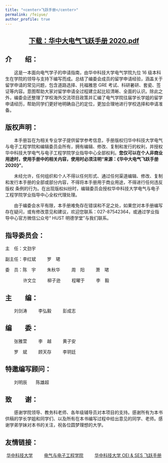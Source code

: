 ```yaml
---
title: "<center>飞跃手册</center>"
permalink: /feiyue/
author_profile: true
---
```

 
## <center> <a href="https://github.com/Pengchengzhi/Pengchengzhi.github.io/blob/master/files/feiyue/%E5%8D%8E%E4%B8%AD%E5%A4%A7%E7%94%B5%E6%B0%94%E9%A3%9E%E8%B7%83%E6%89%8B%E5%86%8C.pdf">下载：华中大电气飞跃手册 2020.pdf</a> </center>
    
## 介&emsp;&emsp;绍：

&emsp;&emsp;这是一本面向电气学子的申请指南，由华中科技大学电气学院九位 16 级本科生在学院的领导与支持下编写而成。总结了编委会成员的留学申请经验，涵盖关于留学申请的常见问题，包含道路选择、托福雅思 GRE 考试、科研暑研、套瓷、签证等内容。意图帮助大家对留学申请全过程建立起比较清晰、全面的认识。除此之外，编委会还整理了学校海外交流项目政策并汇编了电气学院往届学长学姐的留学申请经历，帮助同学们更好地明确自己的定位，更加合理地进行学校选择和申请准备。

## 版权声明：

&emsp;&emsp;本手册旨在为相关专业学子提供留学参考信息，手册版权归华中科技大学电气与电子工程学院和编辑委员会所有，拥有编辑、修改、复制和发行的权利，并授权华中科技大学电气与电子工程学院学业指导中心全部权利。<b>您仅可以在个人非商业用途时，使用手册中的相关内容，使用时必须注明“来源：《华中大电气飞跃手册 2020》”</b>。
    
&emsp;&emsp;未经允许，任何组织和个人不得以任何形式、通过任何渠道编辑、修改、复制和发行本手册的全部或部分内容，不得将本手册用于商业用途，不得进行任何违反版权 条例的行为。在出现版权纠纷时，编辑委员会授权华中科技大学电气与电子工程学院学业指导中心全权代理处理。

&emsp;&emsp;由于编委会水平有限，本手册难免存在错误和不足之处，如果您对本手册编写存在疑问，或有修改意见和建议，欢迎您联系：027-87542364，或通过学业指导中心官方微信公众号“ HUST 明德学堂”与我们联系。

## 指导委员会：

主&emsp;任：文劲宇

副主任：李红斌 &emsp;&emsp; 罗&emsp;珺

委&emsp;员：陈&emsp;宇  &emsp;&emsp;  朱秋华  &emsp;&emsp;  周&emsp;阳  &emsp;&emsp;  萧&emsp;珺 

&emsp;&emsp;&emsp;&ensp;&nbsp;  许文立  &emsp;&emsp;  柳子逊   &emsp;&emsp; 程曜于 &emsp;&emsp;   李&emsp;毅

## 主&emsp;&emsp;编：

&emsp;&emsp;刘剑涛 &emsp;&emsp; 李弘毅 &emsp;&emsp; 彭成志

## 编&emsp;&emsp;委：

&emsp;&emsp;张雅萱 &emsp;&emsp; 李&emsp;越  &emsp;&emsp; 黄子安

&emsp;&emsp;罗&emsp;斌 &emsp;&emsp; 顾天存 &emsp;&emsp; 李玥廷

## 特邀编写顾问：

&emsp;&emsp;刘明辰&emsp;&emsp;陈雄超

## 致&emsp;&emsp;谢：

&emsp;&emsp;感谢学院领导、教务科老师、各年级辅导员对本项目的支持。感谢所有为本书供稿的学长学姐和同学们、以及所有在本书编写过程中给出意见的同学、老师。感谢学弟学妹对本书的关注，祝各位圆梦理想的大学。

## 友情链接：

<center> <a href="https://www.hust.edu.cn/">华中科技大学</a> &emsp;&emsp;
 <a href="http://ceee.hust.edu.cn/">电气与电子工程学院</a> &emsp;&emsp;
 <a href="https://hust-feiyue.github.io/">华中科技大学 OEI & SES 飞跃手册</a> </center>



